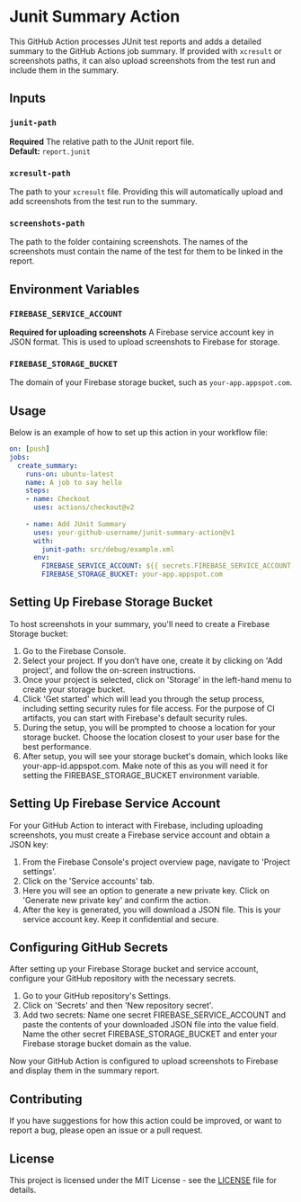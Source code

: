 # Junit Summary Action

This GitHub Action processes JUnit test reports and adds a detailed summary to the GitHub Actions job summary. If provided with `xcresult` or screenshots paths, it can also upload screenshots from the test run and include them in the summary.

## Inputs

### `junit-path`
**Required** The relative path to the JUnit report file.  
**Default:** `report.junit`

### `xcresult-path`
The path to your `xcresult` file. Providing this will automatically upload and add screenshots from the test run to the summary.

### `screenshots-path`
The path to the folder containing screenshots. The names of the screenshots must contain the name of the test for them to be linked in the report.

## Environment Variables

### `FIREBASE_SERVICE_ACCOUNT`
**Required for uploading screenshots** A Firebase service account key in JSON format. This is used to upload screenshots to Firebase for storage.

### `FIREBASE_STORAGE_BUCKET`
The domain of your Firebase storage bucket, such as `your-app.appspot.com`.

## Usage

Below is an example of how to set up this action in your workflow file:

```yaml
on: [push]
jobs:
  create_summary:
    runs-on: ubuntu-latest
    name: A job to say hello
    steps:
    - name: Checkout
      uses: actions/checkout@v2
    
    - name: Add JUnit Summary
      uses: your-github-username/junit-summary-action@v1
      with:
        junit-path: src/debug/example.xml
      env:
        FIREBASE_SERVICE_ACCOUNT: ${{ secrets.FIREBASE_SERVICE_ACCOUNT }}
        FIREBASE_STORAGE_BUCKET: your-app.appspot.com
```

## Setting Up Firebase Storage Bucket
To host screenshots in your summary, you'll need to create a Firebase Storage bucket:

1. Go to the Firebase Console.
2. Select your project. If you don’t have one, create it by clicking on 'Add project', and follow the on-screen instructions.
3. Once your project is selected, click on 'Storage' in the left-hand menu to create your storage bucket.
4. Click 'Get started' which will lead you through the setup process, including setting security rules for file access. For the purpose of CI artifacts, you can start with Firebase's default security rules.
5. During the setup, you will be prompted to choose a location for your storage bucket. Choose the location closest to your user base for the best performance.
6. After setup, you will see your storage bucket's domain, which looks like your-app-id.appspot.com. Make note of this as you will need it for setting the FIREBASE_STORAGE_BUCKET environment variable.

## Setting Up Firebase Service Account
For your GitHub Action to interact with Firebase, including uploading screenshots, you must create a Firebase service account and obtain a JSON key:

1. From the Firebase Console's project overview page, navigate to 'Project settings'.
2. Click on the 'Service accounts' tab.
3. Here you will see an option to generate a new private key. Click on 'Generate new private key' and confirm the action.
4. After the key is generated, you will download a JSON file. This is your service account key. Keep it confidential and secure.

## Configuring GitHub Secrets
After setting up your Firebase Storage bucket and service account, configure your GitHub repository with the necessary secrets.

1. Go to your GitHub repository's Settings.
2. Click on 'Secrets' and then 'New repository secret'.
3. Add two secrets:
Name one secret FIREBASE_SERVICE_ACCOUNT and paste the contents of your downloaded JSON file into the value field.
Name the other secret FIREBASE_STORAGE_BUCKET and enter your Firebase storage bucket domain as the value.

Now your GitHub Action is configured to upload screenshots to Firebase and display them in the summary report.

## Contributing
If you have suggestions for how this action could be improved, or want to report a bug, please open an issue or a pull request.

## License

This project is licensed under the MIT License - see the [LICENSE](LICENSE) file for details.